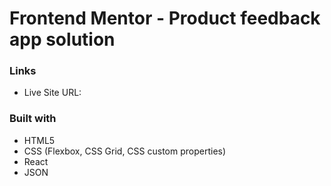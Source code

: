 # Frontend Mentor - Product feedback app solution

### Links

- Live Site URL:

### Built with

- HTML5
- CSS (Flexbox, CSS Grid, CSS custom properties)
- React
- JSON
